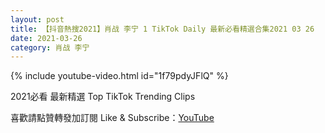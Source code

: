 ```yaml
---
layout: post
title: 【抖音熱搜2021】肖战 李宁 1 TikTok Daily 最新必看精選合集2021 03 26
date: 2021-03-26
category: 肖战 李宁
---
```


{% include youtube-video.html id="1f79pdyJFlQ" %}

2021必看 最新精選 Top TikTok Trending Clips

喜歡請點贊轉發加訂閱 Like & Subscribe：[YouTube](https://www.youtube.com/channel/UCAoR7VcanIPd04uEq_GIylA/videos)

